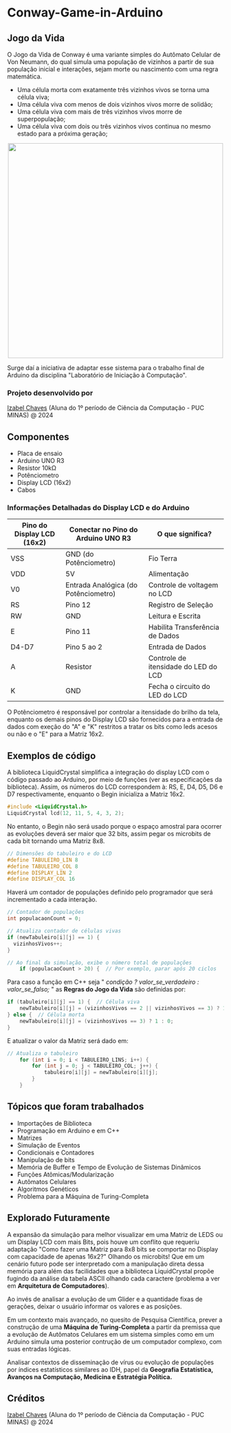 # Conway-Game-in-Arduino
## Jogo da Vida
<p>O Jogo da Vida de Conway é uma variante simples do Autômato Celular de Von Neumann, do qual simula uma população de vizinhos a partir de sua população inicial e interações, sejam morte ou nascimento com uma regra matemática.

* Uma célula morta com exatamente três vizinhos vivos se torna uma célula viva;
* Uma célula viva com menos de dois vizinhos vivos morre de solidão; 
* Uma célula viva com mais de três vizinhos vivos morre de superpopulação;
* Uma célula viva com dois ou três vizinhos vivos continua no mesmo estado para a próxima geração;</p>

<div style="display: flex; justify-content: center;">
  <img src="https://github.com/user-attachments/assets/73403d68-9326-42b2-9826-7f9fb753157e" width="500" />
</div>

  Surge daí a iniciativa de adaptar esse sistema para o trabalho final de Arduino da disciplina "Laboratório de Iniciação à Computação".

  ### Projeto desenvolvido por 
  [Izabel Chaves](https://github.com/rainbowcrack/) (Aluna do 1º período de Ciência da Computação - PUC MINAS) @ 2024

## Componentes
* Placa de ensaio
* Arduino UNO R3
* Resistor 10kΩ
* Potênciometro
* Display LCD (16x2)
* Cabos
  
### Informações Detalhadas do Display LCD e do Arduino
| Pino do Display LCD (16x2) | Conectar no Pino do Arduino UNO R3 | O que significa? |
|----------|----------|----------|
| VSS  | GND (do Potênciometro) | Fio Terra |
| VDD  | 5V | Alimentação |
| V0  | Entrada Analógica (do Potênciometro) | Controle de voltagem no LCD |
| RS  | Pino 12 | Registro de Seleção |
| RW  | GND | Leitura e Escrita |
| E  | Pino 11 | Habilita Transferência de Dados  |
| D4-D7 | Pino 5 ao 2 | Entrada de Dados |
| A | Resistor | Controle de itensidade do LED do LCD |
| K | GND | Fecha o circuito do LED do LCD |

<p>
  O Potênciometro é responsável por controlar a itensidade do brilho da tela, enquanto os demais pinos do Display LCD são fornecidos para a entrada de dados com exeção do "A" e "K" restritos a tratar os bits como leds acesos ou não e o "E" para a Matriz 16x2. 
</p>

## Exemplos de código
A biblioteca LiquidCrystal simplifica a integração do display LCD com o código passado ao Arduino, por meio de funções (ver as especificações da biblioteca). Assim, os números do LCD correspondem à: RS, E, D4, D5, D6 e D7 respectivamente, enquanto o Begin inicializa a Matriz 16x2.

```cpp
#include <LiquidCrystal.h>
LiquidCrystal lcd(12, 11, 5, 4, 3, 2);
```

No entanto, o Begin não será usado porque o espaço amostral para ocorrer as evoluções deverá ser maior que 32 bits, assim pegar os microbits de cada bit tornando uma Matriz 8x8.

```cpp
// Dimensões do tabuleiro e do LCD
#define TABULEIRO_LIN 8
#define TABULEIRO_COL 8
#define DISPLAY_LIN 2
#define DISPLAY_COL 16
```
Haverá um contador de populações definido pelo programador que será incrementado a cada interação.

```cpp
// Contador de populações
int populacaonCount = 0;

// Atualiza contador de células vivas
if (newTabuleiro[i][j] == 1) {
  vizinhosVivos++;
}

// Ao final da simulação, exibe o número total de populações
    if (populacaoCount > 20) {  // Por exemplo, parar após 20 ciclos
```
Para caso a função em C++ seja " _condição ? valor_se_verdadeiro : valor_se_falso;_ " as **Regras do Jogo da Vida** são definidas por:

```cpp
if (tabuleiro[i][j] == 1) {  // Célula viva
    newTabuleiro[i][j] = (vizinhosVivos == 2 || vizinhosVivos == 3) ? 1 : 0;
} else {  // Célula morta
    newTabuleiro[i][j] = (vizinhosVivos == 3) ? 1 : 0;
}
```

E atualizar o valor da Matriz será dado em:

```cpp
// Atualiza o tabuleiro
    for (int i = 0; i < TABULEIRO_LINS; i++) {
        for (int j = 0; j < TABULEIRO_COL; j++) {
            tabuleiro[i][j] = newTabuleiro[i][j];
        }
    }
```

## Tópicos que foram trabalhados
* Importações de Biblioteca
* Programação em Arduino e em C++
* Matrizes
* Simulação de Eventos
* Condicionais e Contadores
* Manipulação de bits
* Memória de Buffer e Tempo de Evolução de Sistemas Dinâmicos
* Funções Atômicas/Modularização
* Autômatos Celulares
* Algoritmos Genéticos
* Problema para a Máquina de Turing-Completa
  
## Explorado Futuramente
A expansão da simulação para melhor visualizar em uma Matriz de LEDS ou um Display LCD com mais Bits, pois houve um conflito que requeriu adaptação "Como fazer uma Matriz para 8x8 bits se comportar no Display com capacidade de apenas 16x2?" Olhando os microbits! Que em um cenário futuro pode ser interpretado com a manipulação direta dessa memória para além das facilidades que a biblioteca LiquidCrystal propõe fugindo da análise da tabela ASCII olhando cada caractere (problema a ver em **Arquitetura de Computadores**).

Ao invés de analisar a evolução de um Glider e a quantidade fixas de gerações, deixar o usuário informar os valores e as posições.

Em um contexto mais avançado, no quesito de Pesquisa Científica, prever a construção de uma **Máquina de Turing-Completa** a partir da premissa que a evolução de Autômatos Celulares em um sistema simples como em um Arduino simula uma posterior contrução de um computador complexo, com suas entradas lógicas.

Analisar contextos de disseminação de vírus ou evolução de populações por índices estatísticos similares ao IDH, papel da **Geografia Estatística, Avanços na Computação, Medicina e Estratégia Política.**

## Créditos
[Izabel Chaves](https://github.com/rainbowcrack/) (Aluna do 1º período de Ciência da Computação - PUC MINAS) @ 2024
